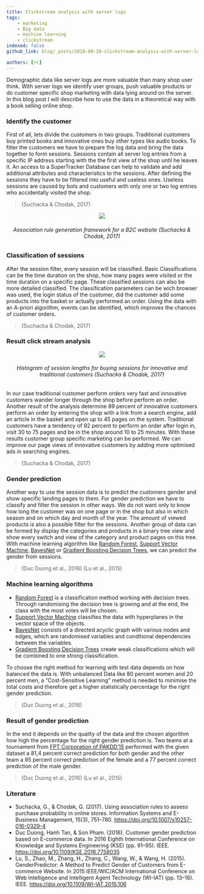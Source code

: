 ```yaml
---
title: Clickstream analysis with server logs
tags:
    - marketing
    - Big data
    - machine learning
    - clickstream
indexed: false
github_link: blog/_posts/2018-09-28-clickstream-analysis-with-server-logs.md

authors: [rc]
---
```


Demographic data like server logs are more valuable than many shop user think. With server logs we identify user groups, push valuable products or do customer specific shop marketing with data lying around on the server. In this blog post I will describe how to use the data in a theoretical way with a book selling online shop.

### Identify the customer

First of all, lets divide the customers in two groups. Traditional customers buy printed books and innovative ones buy other types like audio books. To filter the customers we have to prepare the log data and bring the data together to form sessions. Sessions contain all server log entries from a specific IP address starting with the the first view of the shop until he leaves it. An access to a SuperTracker Database can help to validate and add additional attributes and characteristics to the sessions. After defining the sessions they have to be filtered into useful and useless ones. Useless sessions are caused by bots and customers with only one or two log entries who accidentally visited the shop.
> (Suchacka & Chodak, 2017)

<div style='text-align:center;'>
<img src="/blog/img/2018-09-28-clickstream-analysis-with-server-logs/framework.jpg"/>

###### Association rule generation framework for a B2C website (Suchacka & Chodak, 2017)
</div>

### Classification of sessions

After the session filter, every session will be classified. Basic Classifications can be the time duration on the shop, how many pages were visited or the time duration on a specific page. These classified sessions can also be more detailed classified. The classification parameters can be wich browser was used, the login status of the customer, did the customer add some products into the basket or actually performed an order. Using the data with an A-priori algorithm, events can be identified, which improves the chances of customer orders.
> (Suchacka & Chodak, 2017)

### Result click stream analysis

<div style='text-align:center;'>
<img src="/blog/img/2018-09-28-clickstream-analysis-with-server-logs/histogram.jpg"/>

###### Histogram of session lengths for buying sessions for innovative and traditional customers (Suchacka & Chodak, 2017)
</div>

In our case traditional customer perform orders very fast and innovative customers wander longer through the shop before perform an order. Another result of the analysis determine 89 percent of innovative customers perform an order by entering the shop with a link from a search engine, add an article in the basket and open up to 45 pages on the system. Traditional customers have a tendency of 92 percent to perform an order after login in, visit 30 to 75 pages and be in the shop around 10 to 25 minutes. With these results customer group specific marketing can be performed. We can improve our page views of innovative customers by adding more optimised ads in searching engines.
> (Suchacka & Chodak, 2017)

### Gender prediction

Another way to use the session data is to predict the customers gender and show specific landing pages to them. For gender prediction we have to classify and filter the session in other ways.  We do not want only to know how long the customer was on one page or in the shop but also in which season and on which day and month of the year. The amount of viewed products is also a possible filter for the sessions. Another group of data can be formed by display the categories and products in a binary tree view and show every switch and view of the category and product pages on this tree. With machine learning algorithm like [Random Forest](https://en.wikipedia.org/wiki/Random_forest), [Support Vector Machine](https://en.wikipedia.org/wiki/Support_vector_machine), [BayesNet](https://en.wikipedia.org/wiki/Bayesian_network) or [Gradient Boosting Decision Trees](https://en.wikipedia.org/wiki/Gradient_boosting), we can predict the gender from sessions.
> (Duc Duong et al., 2016)
> (Lu et al., 2015)

### Machine learning algorithms

* [Random Forest](https://en.wikipedia.org/wiki/Random_forest) is a classification method working with decision trees. Through randomising the decision tree is growing and at the end, the class with the most votes will be chosen.
* [Support Vector Machine](https://en.wikipedia.org/wiki/Support_vector_machine) classifies the data with hyperplanes in the vector space of the objects.
* [BayesNet](https://en.wikipedia.org/wiki/Bayesian_network) consists of a directed acyclic graph with various nodes and edges, which are randomised variables and conditional dependencies between the variables.
* [Gradient Boosting Decision Trees](https://en.wikipedia.org/wiki/Gradient_boosting) create weak classifications which will be combined to one strong classification.

To choose the right method for learning with test data depends on how balanced the data is. With unbalanced Data like 80 percent women and 20 percent men, a “Cost-Sensitive Learning” method is needed to minimise the total costs and therefore get a higher statistically percentage for the right gender prediction.
> (Duc Duong et al., 2016)

### Result of gender prediction

In the end it depends on the quality of the data and the chosen algorithm how high the percentage for the right gender prediction is. Two teams at a tournament from [FPT Corporation of PAKDD’15](https://knowledgepit.fedcsis.org/contest/view.php?id=107) performed with the given dataset a 81,4 percent correct prediction for both gender and the other team a 95 percent correct prediction of the female and a 77 percent correct prediction of the male gender.
> (Duc Duong et al., 2016) (Lu et al., 2015)

### Literature

* Suchacka, G., & Chodak, G. (2017). Using association rules to assess purchase probability in online stores. Information Systems and E-Business Management, 15(3), 751–780. https://doi.org/10.1007/s10257-016-0329-4
* Duc Duong, Hanh Tan, & Son Pham. (2016). Customer gender prediction based on E-commerce data. In 2016 Eighth International Conference on Knowledge and Systems Engineering (KSE) (pp. 91–95). IEEE. https://doi.org/10.1109/KSE.2016.7758035
* Lu, S., Zhao, M., Zhang, H., Zhang, C., Wang, W., & Wang, H. (2015). GenderPredictor: A Method to Predict Gender of Customers from E-commerce Website. In 2015 IEEE/WIC/ACM International Conference on Web Intelligence and Intelligent Agent Technology (WI-IAT) (pp. 13–16). IEEE. https://doi.org/10.1109/WI-IAT.2015.106